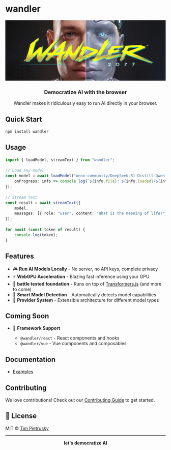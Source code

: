 # wandler

<p align="center">
  <img src="../../assets/logo/wandler_v1.png" alt="Wandler Logo">
</p>

<p align="center">
  <h3 align="center"><strong>Democratize AI with the browser</strong></h3>
</p>

<p align="center">
  Wandler makes it ridiculously easy to run AI directly in your browser.
</p>

## Quick Start

```bash
npm install wandler
```

## Usage

```typescript
import { loadModel, streamText } from "wandler";

// Load any model
const model = await loadModel("onnx-community/DeepSeek-R1-Distill-Qwen-1.5B-ONNX", {
	onProgress: info => console.log(`${info.file}: ${info.loaded}/${info.total} bytes`),
});

// Stream text
const result = await streamText({
	model,
	messages: [{ role: "user", content: "What is the meaning of life?" }],
});

for await (const token of result) {
	console.log(token);
}
```

## Features

- 🎮 **Run AI Models Locally** - No server, no API keys, complete privacy
- ⚡ **WebGPU Acceleration** - Blazing fast inference using your GPU
- 🔌 **battle tested foundation** - Runs on top of
  [Transformers.js](https://github.com/huggingface/transformers.js) (and more to come)
- 🎯 **Smart Model Detection** - Automatically detects model capabilities
- 🧩 **Provider System** - Extensible architecture for different model types

## Coming Soon

- 🎨 **Framework Support**

  - `@wandler/react` - React components and hooks
  - `@wandler/vue` - Vue components and composables

## Documentation

- [Examples](examples/)

## Contributing

We love contributions! Check out our [Contributing Guide](CONTRIBUTING.md) to get started.

## 📄 License

MIT © [Tim Pietrusky](https://github.com/timpietrusky)

---

<div align="center">
  <strong>let's democratize AI</strong>
</div>
